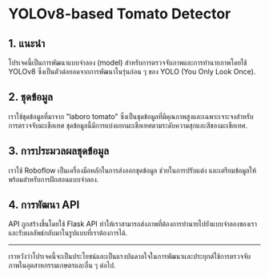 # YOLOv8-based Tomato Detector

## 1. แนะนำ
โปรเจคนี้เป็นการพัฒนาแบบจำลอง (model) สำหรับการตรวจจับภาพและการทำนายภาพโดยใช้ YOLOv8 ซึ่งเป็นตัวต่อยอดจากการพัฒนาในรุ่นก่อน ๆ ของ YOLO (You Only Look Once).

## 2. ชุดข้อมูล
เราใช้ชุดข้อมูลที่มาจาก "laboro tomato" ซึ่งเป็นชุดข้อมูลที่มีคุณภาพสูงและเฉพาะเจาะจงสำหรับการตรวจจับมะเขือเทศ ชุดข้อมูลนี้มีการแบ่งแยกมะเขือเทศตามระดับความสุกและสีของมะเขือเทศ.

## 3. การประมวลผลชุดข้อมูล
เราใช้ Roboflow เป็นเครื่องมือหลักในการส่งออกชุดข้อมูล ช่วยในการปรับแต่ง และเตรียมข้อมูลให้พร้อมสำหรับการฝึกสอนแบบจำลอง.

## 4. การพัฒนา API
API ถูกสร้างขึ้นโดยใช้ Flask API ทำให้เราสามารถส่งภาพที่ต้องการทำนายไปยังแบบจำลองของเราและรับผลลัพธ์กลับมาในรูปแบบที่เราต้องการได้.

---

เราหวังว่าโปรเจคนี้จะเป็นประโยชน์และเป็นแรงบันดาลใจในการพัฒนาและประยุกต์ใช้การตรวจจับภาพในอุตสาหกรรมเกษตรและอื่น ๆ ต่อไป.
